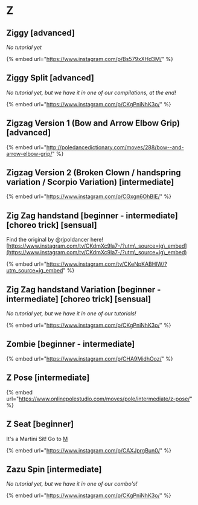# Z

## Ziggy \[advanced]

_No tutorial yet_

{% embed url="https://www.instagram.com/p/Bs579xXHd3M/" %}



## Ziggy Split \[advanced]

_No tutorial yet, but we have it in one of our compilations, at the end!_

{% embed url="https://www.instagram.com/p/CKgPniNhK3o/" %}

## Zigzag Version 1 (Bow and Arrow Elbow Grip) \[advanced]

{% embed url="http://poledancedictionary.com/moves/288/bow--and-arrow-elbow-grip/" %}

## Zigzag Version 2 (Broken Clown / handspring variation / Scorpio Variation) \[intermediate]

{% embed url="https://www.instagram.com/p/CGxgn6OhBIE/" %}

## Zig Zag handstand \[beginner - intermediate] \[choreo trick] \[sensual]

Find the original by @rjpoldancer here! [https://www.instagram.com/tv/CKdmXc9la7-/?utm\_source=ig\_embed](https://www.instagram.com/tv/CKdmXc9la7-/?utm\_source=ig\_embed)

{% embed url="https://www.instagram.com/tv/CKeNpKABHlW/?utm_source=ig_embed" %}



## Zig Zag handstand Variation \[beginner - intermediate] \[choreo trick] \[sensual]

_No tutorial yet, but we have it in one of our tutorials!_

{% embed url="https://www.instagram.com/p/CKgPniNhK3o/" %}

## Zombie \[beginner - intermediate]

{% embed url="https://www.instagram.com/p/CHA9MidhOoz/" %}

## Z Pose \[intermediate]

{% embed url="https://www.onlinepolestudio.com/moves/pole/intermediate/z-pose/" %}

## Z Seat \[beginner]

It's a Martini Sit! Go to [M](m.md#martini)

{% embed url="https://www.instagram.com/p/CAXJprgBun0/" %}

## Zazu Spin \[intermediate]

_No tutorial yet, but we have it in one of our combo's!_

{% embed url="https://www.instagram.com/p/CKgPniNhK3o/" %}

